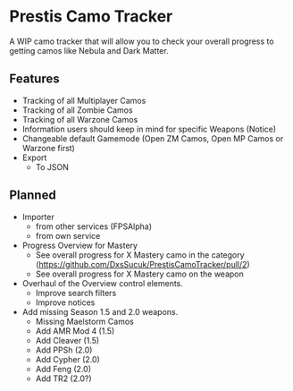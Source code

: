# Prestis Camo Tracker
A WIP camo tracker that will allow you to check your overall progress to getting camos like Nebula and Dark Matter.

## Features
- Tracking of all Multiplayer Camos
- Tracking of all Zombie Camos
- Tracking of all Warzone Camos
- Information users should keep in mind for specific Weapons (Notice)
- Changeable default Gamemode (Open ZM Camos, Open MP Camos or Warzone first)
- Export
  - To JSON

## Planned
- Importer
  - from other services (FPSAlpha)
  - from own service
- Progress Overview for Mastery
  - See overall progress for X Mastery camo in the category (https://github.com/DxsSucuk/PrestisCamoTracker/pull/2)
  - See overall progress for X Mastery camo on the weapon
- Overhaul of the Overview control elements.
  - Improve search filters
  - Improve notices
- Add missing Season 1.5 and 2.0 weapons.
  - Missing Maelstorm Camos
  - Add AMR Mod 4 (1.5)
  - Add Cleaver (1.5)
  - Add PPSh (2.0)
  - Add Cypher (2.0)
  - Add Feng (2.0)
  - Add TR2 (2.0?)
